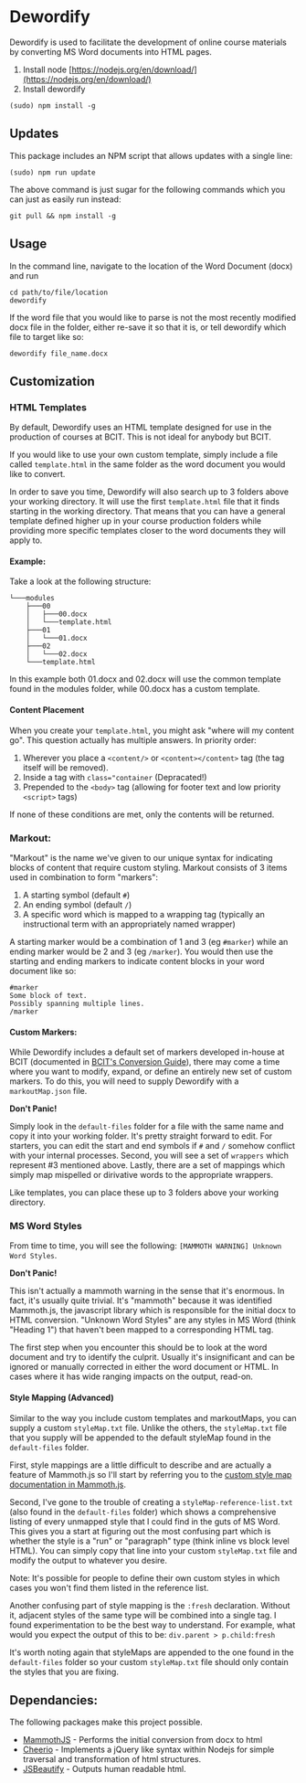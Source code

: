 # Dewordify

Dewordify is used to facilitate the development of online course materials by converting MS Word documents into HTML pages.

1. Install node [https://nodejs.org/en/download/](https://nodejs.org/en/download/)
2. Install dewordify

```
(sudo) npm install -g
```

## Updates

This package includes an NPM script that allows updates with a single line:

```
(sudo) npm run update
```

The above command is just sugar for the following commands which you can just as easily run instead:

```
git pull && npm install -g
```

## Usage
In the command line, navigate to the location of the Word Document (docx) and run

```
cd path/to/file/location
dewordify
```
If the word file that you would like to parse is not the most recently modified docx file in the folder, either re-save it so that it is, or tell dewordify which file to target like so:

```
dewordify file_name.docx
```
## Customization

### HTML Templates
By default, Dewordify uses an HTML template designed for use in the production of courses at BCIT.  This is not ideal for anybody but BCIT.

If you would like to use your own custom template, simply include a file called `template.html` in the same folder as the word document you would like to convert.

In order to save you time, Dewordify will also search up to 3 folders above your working directory.  It will use the first `template.html` file that it finds starting in the working directory.  That means that you can have a general template defined higher up in your course production folders while providing more specific templates closer to the word documents they will apply to.

#### Example:
Take a look at the following structure:
```
└───modules
    ├───00
    │   ├───00.docx
    │   └───template.html	 
    ├───01
    │   └───01.docx
    ├───02
    │   └───02.docx
    └───template.html
```
In this example both 01.docx and 02.docx will use the common template found in the modules folder, while 00.docx has a custom template.

#### Content Placement
When you create your `template.html`, you might ask "where will my content go".  This question actually has multiple answers.  In priority order:
1. Wherever you place a `<content/>` or `<content></content>` tag (the tag itself will be removed).
2. Inside a tag with `class="container` (Depracated!)
3. Prepended to the `<body>` tag (allowing for footer text and low priority `<script>` tags)

If none of these conditions are met, only the contents will be returned.

### Markout:
"Markout" is the name we've given to our unique syntax for indicating blocks of content that require custom styling.  Markout consists of 3 items used in combination to form "markers":

1. A starting symbol (default `#`)
2. An ending symbol (default `/`)
3. A specific word which is mapped to a wrapping tag (typically an instructional term with an appropriately named wrapper)

A starting marker would be a combination of 1 and 3 (eg `#marker`) while an ending marker would be 2 and 3 (eg `/marker`).  You would then use the starting and ending markers to indicate content blocks in your word document like so: 

```
#marker
Some block of text.
Possibly spanning multiple lines.
/marker
```

#### Custom Markers:
While Dewordify includes a default set of markers developed in-house at BCIT (documented in [BCIT's Conversion Guide](https://ltc.bcit.ca/courseproduction/conversionguide/)), there may come a time where you want to modify, expand, or define an entirely new set of custom markers.  To do this, you will need to supply Dewordify with a `markoutMap.json` file.  

**Don't Panic!**

Simply look in the `default-files` folder for a file with the same name and copy it into your working folder.  It's pretty straight forward to edit.  For starters, you can edit the start and end symbols if `#` and `/` somehow conflict with your internal processes.  Second, you will see a set of `wrappers` which represent #3 mentioned above.  Lastly, there are a set of mappings which simply map mispelled or dirivative words to the appropriate wrappers.

Like templates, you can place these up to 3 folders above your working directory.

### MS Word Styles
From time to time, you will see the following: `[MAMMOTH WARNING] Unknown Word Styles`.

**Don't Panic!**

This isn't actually a mammoth warning in the sense that it's enormous.  In fact, it's usually quite trivial.  It's "mammoth" because it was identified Mammoth.js, the javascript library which is responsible for the initial docx to HTML conversion.  "Unknown Word Styles" are any styles in MS Word (think "Heading 1") that haven't been mapped to a corresponding HTML tag.

The first step when you encounter this should be to look at the word document and try to identify the culprit.  Usually it's insignificant and can be ignored or manually corrected in either the word document or HTML.  In cases where it has wide ranging impacts on the output, read-on.

#### Style Mapping (Advanced)
Similar to the way you include custom templates and markoutMaps, you can supply a custom `styleMap.txt` file.  Unlike the others, the `styleMap.txt` file that you supply will be appended to the default styleMap found in the `default-files` folder.

First, style mappings are a little difficult to describe and are actually a feature of Mammoth.js so I'll start by referring you to the [custom style map documentation in Mammoth.js](https://github.com/mwilliamson/mammoth.js#custom-style-map).

Second, I've gone to the trouble of creating a `styleMap-reference-list.txt` (also found in the `default-files` folder) which shows a comprehensive listing of every unmapped style that I could find in the guts of MS Word.  This gives you a start at figuring out the most confusing part which is whether the style is a "run" or "paragraph" type (think inline vs block level HTML).  You can simply copy that line into your custom `styleMap.txt` file and modify the output to whatever you desire.  

Note: It's possible for people to define their own custom styles in which cases you won't find them listed in the reference list.

Another confusing part of style mapping is the `:fresh` declaration.  Without it, adjacent styles of the same type will be combined into a single tag.  I found experimentation to be the best way to understand.  For example, what would you expect the output of this to be: `div.parent > p.child:fresh`

It's worth noting again that styleMaps are appended to the one found in the `default-files` folder so your custom `styleMap.txt` file should only contain the styles that you are fixing.

## Dependancies:
The following packages make this project possible.
* [MammothJS](https://www.npmjs.com/package/mammoth) - Performs the initial conversion from docx to html
* [Cheerio](https://www.npmjs.com/package/cheerio) - Implements a jQuery like syntax within Nodejs for simple traversal and transformation of html structures.
* [JSBeautify](https://www.npmjs.com/package/js-beautify) - Outputs human readable html.
